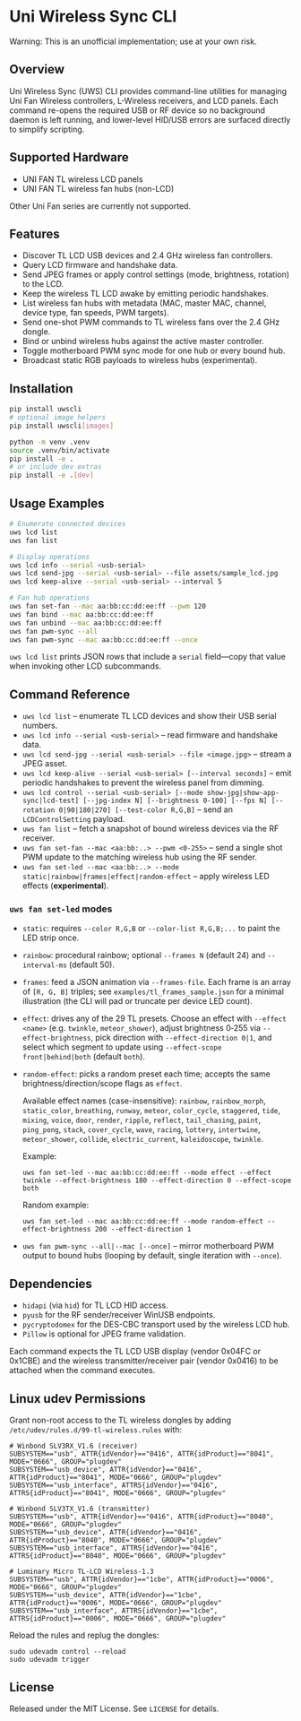 # Uni Wireless Sync CLI

Warning: This is an unofficial implementation; use at your own risk.

## Overview

Uni Wireless Sync (UWS) CLI provides command-line utilities for managing Uni Fan Wireless controllers, L-Wireless receivers, and LCD panels. Each command re-opens the required USB or RF device so no background daemon is left running, and lower-level HID/USB errors are surfaced directly to simplify scripting.

## Supported Hardware

- UNI FAN TL wireless LCD panels
- UNI FAN TL wireless fan hubs (non-LCD)

Other Uni Fan series are currently not supported.

## Features

- Discover TL LCD USB devices and 2.4 GHz wireless fan controllers.
- Query LCD firmware and handshake data.
- Send JPEG frames or apply control settings (mode, brightness, rotation) to the LCD.
- Keep the wireless TL LCD awake by emitting periodic handshakes.
- List wireless fan hubs with metadata (MAC, master MAC, channel, device type, fan speeds, PWM targets).
- Send one-shot PWM commands to TL wireless fans over the 2.4 GHz dongle.
- Bind or unbind wireless hubs against the active master controller.
- Toggle motherboard PWM sync mode for one hub or every bound hub.
- Broadcast static RGB payloads to wireless hubs (experimental).

## Installation

```bash
pip install uwscli
# optional image helpers
pip install uwscli[images]

python -m venv .venv
source .venv/bin/activate
pip install -e .
# or include dev extras
pip install -e .[dev]
```

## Usage Examples

```bash
# Enumerate connected devices
uws lcd list
uws fan list

# Display operations
uws lcd info --serial <usb-serial>
uws lcd send-jpg --serial <usb-serial> --file assets/sample_lcd.jpg
uws lcd keep-alive --serial <usb-serial> --interval 5

# Fan hub operations
uws fan set-fan --mac aa:bb:cc:dd:ee:ff --pwm 120
uws fan bind --mac aa:bb:cc:dd:ee:ff
uws fan unbind --mac aa:bb:cc:dd:ee:ff
uws fan pwm-sync --all
uws fan pwm-sync --mac aa:bb:cc:dd:ee:ff --once
```

`uws lcd list` prints JSON rows that include a `serial` field—copy that value when invoking other LCD subcommands.

## Command Reference

- `uws lcd list` – enumerate TL LCD devices and show their USB serial numbers.
- `uws lcd info --serial <usb-serial>` – read firmware and handshake data.
- `uws lcd send-jpg --serial <usb-serial> --file <image.jpg>` – stream a JPEG asset.
- `uws lcd keep-alive --serial <usb-serial> [--interval seconds]` – emit periodic handshakes to prevent the wireless panel from dimming.
- `uws lcd control --serial <usb-serial> [--mode show-jpg|show-app-sync|lcd-test] [--jpg-index N] [--brightness 0-100] [--fps N] [--rotation 0|90|180|270] [--test-color R,G,B]` – send an `LCDControlSetting` payload.
- `uws fan list` – fetch a snapshot of bound wireless devices via the RF receiver.
- `uws fan set-fan --mac <aa:bb:..> --pwm <0-255>` – send a single shot PWM update to the matching wireless hub using the RF sender.
- `uws fan set-led --mac <aa:bb:..> --mode static|rainbow|frames|effect|random-effect` – apply wireless LED effects (**experimental**).

### `uws fan set-led` modes

- `static`: requires `--color R,G,B` or `--color-list R,G,B;...` to paint the LED strip once.
- `rainbow`: procedural rainbow; optional `--frames N` (default 24) and `--interval-ms` (default 50).
- `frames`: feed a JSON animation via `--frames-file`. Each frame is an array of `[R, G, B]` triples; see `examples/tl_frames_sample.json` for a minimal illustration (the CLI will pad or truncate per device LED count).
- `effect`: drives any of the 29 TL presets. Choose an effect with `--effect <name>` (e.g. `twinkle`, `meteor_shower`), adjust brightness 0‑255 via `--effect-brightness`, pick direction with `--effect-direction 0|1`, and select which segment to update using `--effect-scope front|behind|both` (default `both`).
- `random-effect`: picks a random preset each time; accepts the same brightness/direction/scope flags as `effect`.

  Available effect names (case-insensitive): `rainbow`, `rainbow_morph`, `static_color`, `breathing`, `runway`, `meteor`, `color_cycle`, `staggered`, `tide`, `mixing`, `voice`, `door`, `render`, `ripple`, `reflect`, `tail_chasing`, `paint`, `ping_pong`, `stack`, `cover_cycle`, `wave`, `racing`, `lottery`, `intertwine`, `meteor_shower`, `collide`, `electric_current`, `kaleidoscope`, `twinkle`.

  Example:

  ```
  uws fan set-led --mac aa:bb:cc:dd:ee:ff --mode effect --effect twinkle --effect-brightness 180 --effect-direction 0 --effect-scope both
  ```

  Random example:

  ```
  uws fan set-led --mac aa:bb:cc:dd:ee:ff --mode random-effect --effect-brightness 200 --effect-direction 1
  ```
- `uws fan pwm-sync --all|--mac [--once]` – mirror motherboard PWM output to bound hubs (looping by default, single iteration with `--once`).

## Dependencies

- `hidapi` (via `hid`) for TL LCD HID access.
- `pyusb` for the RF sender/receiver WinUSB endpoints.
- `pycryptodomex` for the DES-CBC transport used by the wireless LCD hub.
- `Pillow` is optional for JPEG frame validation.

Each command expects the TL LCD USB display (vendor 0x04FC or 0x1CBE) and the wireless transmitter/receiver pair (vendor 0x0416) to be attached when the command executes.

## Linux udev Permissions

Grant non-root access to the TL wireless dongles by adding `/etc/udev/rules.d/99-tl-wireless.rules` with:

```
# Winbond SLV3RX_V1.6 (receiver)
SUBSYSTEM=="usb", ATTR{idVendor}=="0416", ATTR{idProduct}=="8041", MODE="0666", GROUP="plugdev"
SUBSYSTEM=="usb_device", ATTR{idVendor}=="0416", ATTR{idProduct}=="8041", MODE="0666", GROUP="plugdev"
SUBSYSTEM=="usb_interface", ATTRS{idVendor}=="0416", ATTRS{idProduct}=="8041", MODE="0666", GROUP="plugdev"

# Winbond SLV3TX_V1.6 (transmitter)
SUBSYSTEM=="usb", ATTR{idVendor}=="0416", ATTR{idProduct}=="8040", MODE="0666", GROUP="plugdev"
SUBSYSTEM=="usb_device", ATTR{idVendor}=="0416", ATTR{idProduct}=="8040", MODE="0666", GROUP="plugdev"
SUBSYSTEM=="usb_interface", ATTRS{idVendor}=="0416", ATTRS{idProduct}=="8040", MODE="0666", GROUP="plugdev"

# Luminary Micro TL-LCD Wireless-1.3
SUBSYSTEM=="usb", ATTR{idVendor}=="1cbe", ATTR{idProduct}=="0006", MODE="0666", GROUP="plugdev"
SUBSYSTEM=="usb_device", ATTR{idVendor}=="1cbe", ATTR{idProduct}=="0006", MODE="0666", GROUP="plugdev"
SUBSYSTEM=="usb_interface", ATTRS{idVendor}=="1cbe", ATTRS{idProduct}=="0006", MODE="0666", GROUP="plugdev"
```

Reload the rules and replug the dongles:

```
sudo udevadm control --reload
sudo udevadm trigger
```

## License

Released under the MIT License. See `LICENSE` for details.
